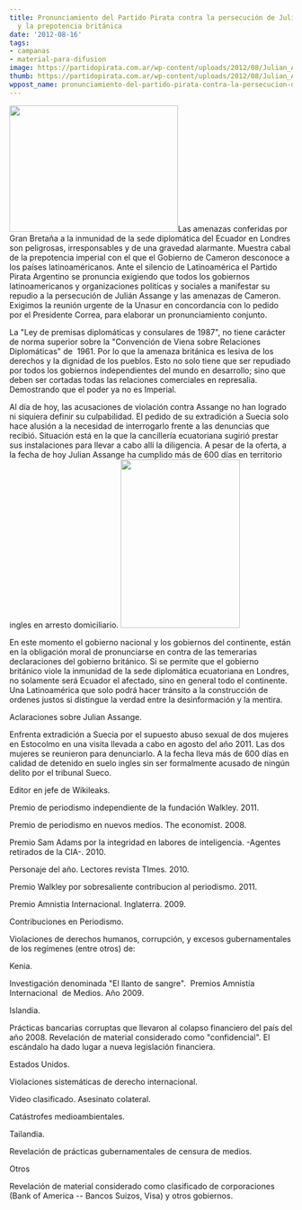 ```yaml
---
title: Pronunciamiento del Partido Pirata contra la persecución de Julian Assange
  y la prepotencia británica
date: '2012-08-16'
tags:
- campanas
- material-para-difusion
image: https://partidopirata.com.ar/wp-content/uploads/2012/08/Julian_Assange_mordaca_0.jpg
thumb: https://partidopirata.com.ar/wp-content/uploads/2012/08/Julian_Assange_mordaca_0-150x150.jpg
wppost_name: pronunciamiento-del-partido-pirata-contra-la-persecucion-de-julian-assange-y-la-prepotencia-britanica
---
```


<a href="https://partidopirata.com.ar/wp-content/uploads/2012/08/Julian_Assange_mordaca_0.jpg"><img class="alignleft size-medium wp-image-6024" src="https://partidopirata.com.ar/wp-content/uploads/2012/08/Julian_Assange_mordaca_0-300x225.jpg" alt="" width="300" height="225" /></a>Las amenazas conferidas por Gran Bretaña a la inmunidad de la sede diplomática del Ecuador en Londres son peligrosas, irresponsables y de una gravedad alarmante. Muestra cabal de la prepotencia imperial con el que el Gobierno de Cameron desconoce a los países latinoaméricanos. Ante el silencio de Latinoamérica el Partido Pirata Argentino se pronuncia exigiendo que todos los gobiernos latinoamericanos y organizaciones politicas y sociales a manifestar su repudio a la persecución de Julián Assange y las amenazas de Cameron.
Exigimos la reunión urgente de la Unasur en concordancia con lo pedido por el Presidente Correa, para elaborar un pronunciamiento conjunto.

La "Ley de premisas diplomáticas y consulares de 1987", no tiene carácter de norma superior sobre la "Convención de Viena sobre Relaciones Diplomáticas" de  1961. Por lo que la amenaza británica es lesiva de los derechos y la dignidad de los pueblos. Esto no solo tiene que ser repudiado por todos los gobiernos independientes del mundo en desarrollo; sino que deben ser cortadas todas las relaciones comerciales en represalia. Demostrando que el poder ya no es Imperial.

Al día de hoy, las acusaciones de violación contra Assange no han logrado ni siquiera definir su culpabilidad. El pedido de su extradición a Suecia solo hace alusión a la necesidad de interrogarlo frente a las denuncias que recibió. Situación está en la que la cancillería ecuatoriana sugirió prestar sus instalaciones para llevar a cabo allí la diligencia. A pesar de la oferta, a la fecha de hoy Julian Assange ha cumplido más de 600 días en territorio ingles en arresto domiciliario. <a href="https://partidopirata.com.ar/wp-content/uploads/2012/08/dibujo.png"><img class="alignright size-medium wp-image-6022" src="https://partidopirata.com.ar/wp-content/uploads/2012/08/dibujo-212x300.png" alt="" width="212" height="300" /></a>

En este momento el gobierno nacional y los gobiernos del continente, están en la obligación moral de pronunciarse en contra de las temerarias declaraciones del gobierno británico. Si se permite que el gobierno británico viole la inmunidad de la sede diplomática ecuatoriana en Londres, no solamente será Ecuador el afectado, sino en general todo el continente.  Una Latinoamérica que solo podrá hacer tránsito a la construcción de ordenes justos si distingue la verdad entre la desinformación y la mentira.

Aclaraciones sobre Julian Assange.

Enfrenta extradición a Suecia por el supuesto abuso sexual de dos mujeres en Estocolmo en una visita llevada a cabo en agosto del año 2011. Las dos mujeres se reunieron para denunciarlo. A la fecha lleva más de 600 días en calidad de detenido en suelo ingles sin ser formalmente acusado de ningún delito por el tribunal Sueco.

Editor en jefe de Wikileaks.

Premio de periodismo independiente de la fundación Walkley. 2011.

Premio de periodismo en nuevos medios. The economist. 2008.

Premio Sam Adams por la integridad en labores de inteligencia. -Agentes retirados de la CIA-. 2010.

Personaje del año. Lectores revista TImes. 2010.

Premio Walkley por sobresaliente contribucion al periodismo. 2011.

Premio Amnistia Internacional. Inglaterra. 2009.

Contribuciones en Periodismo.

Violaciones de derechos humanos, corrupción, y excesos gubernamentales de los regímenes (entre otros) de:

Kenia.

Investigación denominada "El llanto de sangre".  Premios Amnistía Internacional  de Medios. Año 2009.

Islandia.

Prácticas bancarias corruptas que llevaron al colapso financiero del país del año 2008. Revelación de material considerado como "confidencial". El escándalo ha dado lugar a nueva legislación financiera.

Estados Unidos.

Violaciones sistemáticas de derecho internacional.

Video clasificado. Asesinato colateral.

Catástrofes medioambientales.

Tailandia.

Revelación de prácticas gubernamentales de censura de medios.

Otros

Revelación de material considerado como clasificado de corporaciones (Bank of America -- Bancos Suizos, Visa) y otros gobiernos.
